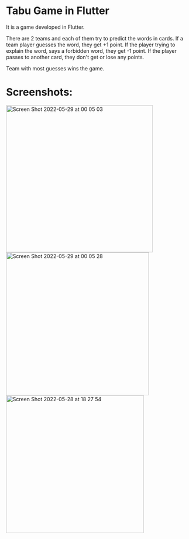 # Tabu Game in Flutter

It is a game developed in Flutter.


There are 2 teams and each of them try to predict the words in cards. 
If a team player guesses the word, they get +1 point.
If the player trying to explain the word, says a forbidden word, they get -1 point.
If the player passes to another card, they don't get or lose any points.

Team with most guesses wins the game.



# Screenshots:





<img width="401" alt="Screen Shot 2022-05-29 at 00 05 03" src="https://user-images.githubusercontent.com/73110402/170843490-6a9be8f9-84c7-465c-ba04-f6a7467bcdf8.png">
<img width="390" alt="Screen Shot 2022-05-29 at 00 05 28" src="https://user-images.githubusercontent.com/73110402/170843495-a01d0570-3b79-4166-a467-5548d73bdcfb.png">
<img width="376" alt="Screen Shot 2022-05-28 at 18 27 54" src="https://user-images.githubusercontent.com/73110402/170843499-97f3f526-7bbc-4dc5-ab2c-6ab12a3b4ff2.png">
